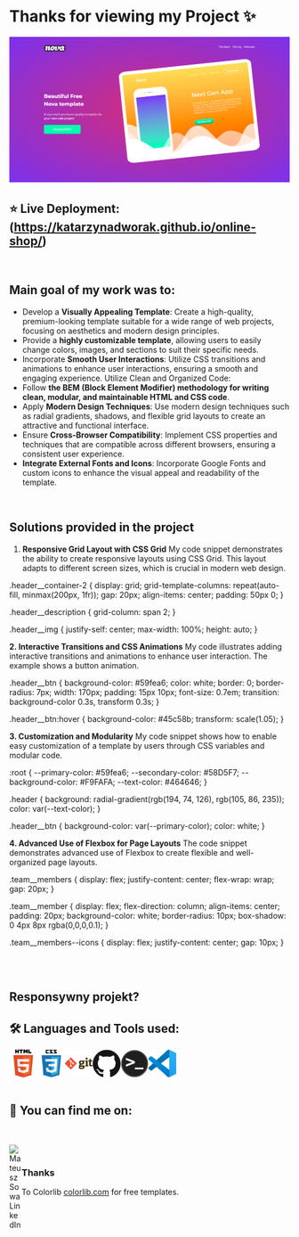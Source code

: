 # Thanks for viewing my Project ✨

![ a main page screenshot](./images/screen2.png)
<br />

## :star: Live Deployment: (https://katarzynadworak.github.io/online-shop/)
<br />

## Main goal of my work was to:
- Develop a **Visually Appealing Template**: Create a high-quality, premium-looking template suitable for a wide range of web projects, focusing on aesthetics and modern design principles.
- Provide a **highly customizable template**, allowing users to easily change colors, images, and sections to suit their specific needs.
- Incorporate **Smooth User Interactions**: Utilize CSS transitions and animations to enhance user interactions, ensuring a smooth and engaging experience. Utilize Clean and Organized Code:
- Follow **the BEM (Block Element Modifier) methodology for writing clean, modular, and maintainable HTML and CSS code**.
- Apply **Modern Design Techniques**: Use modern design techniques such as radial gradients, shadows, and flexible grid layouts to create an attractive and functional interface.
- Ensure **Cross-Browser Compatibility**: Implement CSS properties and techniques that are compatible across different browsers, ensuring a consistent user experience.
- **Integrate External Fonts and Icons**: Incorporate Google Fonts and custom icons to enhance the visual appeal and readability of the template.
<br />

## Solutions provided in the project
1. **Responsive Grid Layout with CSS Grid** My code snippet demonstrates the ability to create responsive layouts using CSS Grid. This layout adapts to different screen sizes, which is crucial in modern web design.

  .header__container-2 {
    display: grid;
    grid-template-columns: repeat(auto-fill, minmax(200px, 1fr));
    gap: 20px;
    align-items: center;
    padding: 50px 0;
  }

  .header__description {
    grid-column: span 2;
  }

  .header__img {
    justify-self: center;
    max-width: 100%;
    height: auto;
  }

**2. Interactive Transitions and CSS Animations** My code illustrates adding interactive transitions and animations to enhance user interaction. The example shows a button animation.

 .header__btn {
    background-color: #59fea6;
    color: white;
    border: 0;
    border-radius: 7px;
    width: 170px;
    padding: 15px 10px;
    font-size: 0.7em;
    transition: background-color 0.3s, transform 0.3s;
 }

 .header__btn:hover {
    background-color: #45c58b;
    transform: scale(1.05);
 }

**3. Customization and Modularity** My code snippet shows how to enable easy customization of a template by users through CSS variables and modular code.

 :root {
    --primary-color: #59fea6;
    --secondary-color: #58D5F7;
    --background-color: #F9FAFA;
    --text-color: #464646;
 }

 .header {
    background: radial-gradient(rgb(194, 74, 126), rgb(105, 86, 235));
    color: var(--text-color);
 }

 .header__btn {
    background-color: var(--primary-color);
    color: white;
 }

**4. Advanced Use of Flexbox for Page Layouts** The code snippet demonstrates advanced use of Flexbox to create flexible and well-organized page layouts.

 .team__members {
    display: flex;
    justify-content: center;
    flex-wrap: wrap;
    gap: 20px;
 }

 .team__member {
    display: flex;
    flex-direction: column;
    align-items: center;
    padding: 20px;
    background-color: white;
    border-radius: 10px;
    box-shadow: 0 4px 8px rgba(0,0,0,0.1);
 }

 .team__members--icons {
    display: flex;
    justify-content: center;
    gap: 10px;
 }

<br />
<br />

## Responsywny projekt? <LINK>

## 🛠️ Languages and Tools used: 


<img align="left" alt="HTML5" width="50px" src="https://raw.githubusercontent.com/github/explore/80688e429a7d4ef2fca1e82350fe8e3517d3494d/topics/html/html.png" />

<img align="left" alt="CSS3" width="50px" src="https://raw.githubusercontent.com/github/explore/80688e429a7d4ef2fca1e82350fe8e3517d3494d/topics/css/css.png" />

<img align="left" alt="Git" width="50px" src="https://raw.githubusercontent.com/github/explore/80688e429a7d4ef2fca1e82350fe8e3517d3494d/topics/git/git.png" />

<img align="left" alt="GitHub" width="50px" src="https://raw.githubusercontent.com/github/explore/78df643247d429f6cc873026c0622819ad797942/topics/github/github.png" />

<img align="left" alt="Terminal" width="50px" src="https://raw.githubusercontent.com/github/explore/80688e429a7d4ef2fca1e82350fe8e3517d3494d/topics/terminal/terminal.png" />

<img align="left" alt="Visual Studio Code" width="50px" src="https://raw.githubusercontent.com/github/explore/80688e429a7d4ef2fca1e82350fe8e3517d3494d/topics/visual-studio-code/visual-studio-code.png" />

<br />
<br />
<br />
<br />

## :blue_heart:  You can find me on:
<br/>

[<img align="left" alt="Mateusz Sowa LinkedIn" width="22px" src="https://cdn.jsdelivr.net/npm/simple-icons@v3/icons/linkedin.svg" />](https://www.linkedin.com/in/katarzynadworakk/)

 
<br />

### Thanks
To Colorlib [colorlib.com](https://colorlib.com) for free templates.

